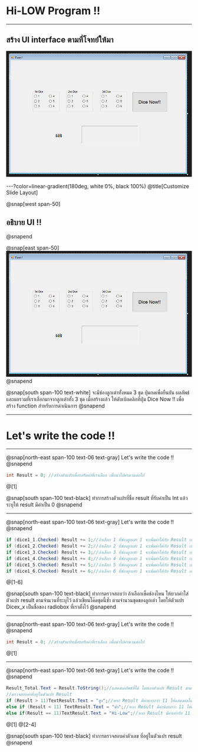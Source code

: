# Hi-LOW Program !!

---

## สร้าง UI interface ตามที่โจทย์ให้มา

![IMAGE](assets/img/UI.PNG)

---?color=linear-gradient(180deg, white 0%, black 100%)
@title[Customize Slide Layout]

@snap[west span-50]
## อธิบาย UI !!
@snapend

@snap[east span-50]
![IMAGE](assets/img/UI.PNG)
@snapend

@snap[south span-100 text-white]
จะมีช่องลูกเต๋าทั้งหมด 3 ชุด ปุ่มกดเพื่อยืนยัน ผลลัพธ์ และผลรวมที่เราเลือกมาจากลูกเต๋าทั้ง 3 ชุด
เมื่อสร้างแล้ว ให้ดับเบิลคลิกที่ปุ่ม Dice Now !! เพื่อสร้าง function สำหรับการดำเนินการ 
@snapend

---
# Let's write the code !!


---

@snap[north-east span-100 text-06 text-gray]
Let's write the code !!
@snapend

```c#
int Result = 0; //สร้างตัวแปรเพื่อรอรับค่าที่เราเลือก เพื่อนำไปคำนวนต่อไป
```

@[1]

@snap[south span-100 text-black]
ทำการสร้างตัวแปรที่ชื่อ result ที่รับค่าเป็น Int แล้วระบุให้ result มีค่าเป็น 0
@snapend


---

@snap[north-east span-100 text-06 text-gray]
Let's write the code !!
@snapend


```c#
if (dice1_1.Checked) Result += 1;//ถ้าเลือก 1 ที่ช่องลูกเต๋า 1 จะเพิ่มค่าให้กับ Result เพิ่มขึ้น 1
if (dice1_2.Checked) Result += 2;//ถ้าเลือก 2 ที่ช่องลูกเต๋า 1 จะเพิ่มค่าให้กับ Result เพิ่มขึ้น 2
if (dice1_3.Checked) Result += 3;//ถ้าเลือก 3 ที่ช่องลูกเต๋า 1 จะเพิ่มค่าให้กับ Result เพิ่มขึ้น 3
if (dice1_4.Checked) Result += 4;//ถ้าเลือก 4 ที่ช่องลูกเต๋า 1 จะเพิ่มค่าให้กับ Result เพิ่มขึ้น 4
if (dice1_5.Checked) Result += 5;//ถ้าเลือก 5 ที่ช่องลูกเต๋า 1 จะเพิ่มค่าให้กับ Result เพิ่มขึ้น 5
if (dice1_6.Checked) Result += 6;//ถ้าเลือก 6 ที่ช่องลูกเต๋า 1 จะเพิ่มค่าให้กับ Result เพิ่มขึ้น 6
```

@[1-6]

@snap[south span-100 text-black]
ทำการตรวจสอบว่า ถ้าเลือกเช็คช่องไหน ให้บวกค่าใส่ตัวแปร result ตามจำนวนที่ระบุไว้ 
แล้วเขียนโค๊ดชุดนี้ซ้ำ ตามจำนวนชุดของลูกเต๋า โดยให้ตัวแปร Dicex_x เป็นชื่อของ radiobox ที่เราตั้งไว้
@snapend


---

@snap[north-east span-100 text-06 text-gray]
Let's write the code !!
@snapend

```c#
int Result = 0; //สร้างตัวแปรเพื่อรอรับค่าที่เราเลือก เพื่อนำไปคำนวนต่อไป
```

@[1]

---

@snap[north-east span-100 text-06 text-gray]
Let's write the code !!
@snapend


```c#
Result_Total.Text = Result.ToString();//แสดงผลลัพธ์ที่ได้ โดยเอาตัวแปร Result มาแสดงผล
//ตรวจสอบค่าที่อยู่ในตัวแปร Result 
if (Result > 11)TextResult.Text = "สูง";//หาก Result มีค่ามากกว่า 11 ให้แสดงผลใน Lable ที่ชื่อ TextResult เป็น "สูง"
else if (Result < 11) TextResult.Text = "ต่ำ";//หาก Result มีค่าน้อยกว่า 11 ให้แสดงผลใน Lable ที่ชื่อ TextResult เป็น "ต่ำ"
else if(Result == 11)TextResult.Text = "Hi-Low";//หาก Result มีค่าเท่ากับ 11 ให้แสดงผลใน Lable ที่ชื่อ TextResult เป็น "Hi-Low"
```

@[1]
@[2-4]

@snap[south span-100 text-black]
ทำการตรวจสอบค่าตัวเลข ที่อยู่ในตัวแปร result 
@snapend
